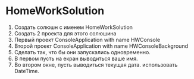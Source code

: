 # HomeWorkSolution
1. Создать солюшн с именем HomeWorkSolution
2. Создать 2 проекта для этого солюшина
3. Первый проект ConsoleApplication with name HWConsole
4. Второй проект ConsoleApplication with name HWConsoleBackground
5. Сделать так, что бы они запускались одновременно.
6. В первом пусть на екран выводиться ваше имя.
7. Во втором окне, пусть выводиться текущая дата. использовать DateTime.
